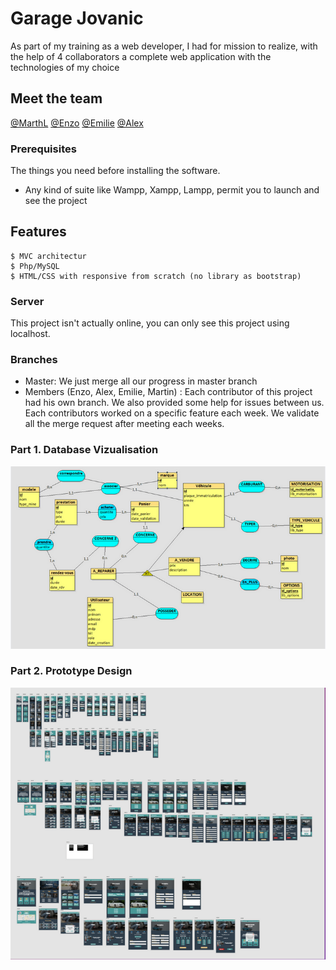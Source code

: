 # Garage Jovanic 

As part of my training as a web developer, I had for mission to realize, with the help of 4 collaborators a complete web application with the technologies of my choice 

## Meet the team

[@MarthL](https://github.com/MarthL)
[@Enzo](https://github.com/enzoran1)
[@Emilie](https://github.com/Rouyem)
[@Alex](https://github.com/Alexandre12021982)

### Prerequisites

The things you need before installing the software.

* Any kind of suite like Wampp, Xampp, Lampp, permit you to launch and see the project 

## Features

```
$ MVC architectur
$ Php/MySQL
$ HTML/CSS with responsive from scratch (no library as bootstrap) 
```

### Server

This project isn't actually online, you can only see this project using localhost.

### Branches

* Master: We just merge all our progress in master branch
* Members (Enzo, Alex, Emilie, Martin) : Each contributor of this project had his own branch. We also provided some help for issues between us. Each contributors worked on a specific feature each week. We validate all the merge request after meeting each weeks.

### Part 1. Database Vizualisation

<img src="./mcd.png"/>

### Part 2. Prototype Design

<img src="image_2022-09-04_200444807.png"/>

